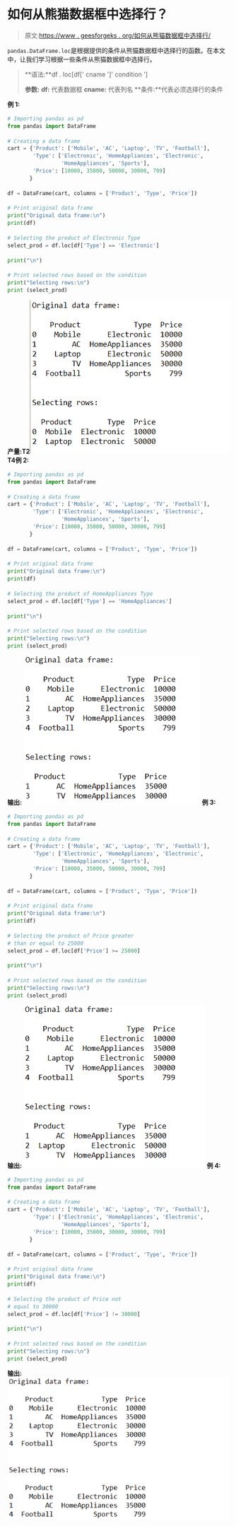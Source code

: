 # 如何从熊猫数据框中选择行？

> 原文:[https://www . geesforgeks . org/如何从熊猫数据框中选择行/](https://www.geeksforgeeks.org/how-to-select-rows-from-pandas-dataframe/)

`pandas.DataFrame.loc`是根据提供的条件从熊猫数据框中选择行的函数。在本文中，让我们学习根据一些条件从熊猫数据框中选择行。

> **语法:**df . loc[df[' cname ']' condition ']
> 
> **参数:**
> **df:** 代表数据框
> **cname:** 代表列名
> **条件:**代表必须选择行的条件

**例 1:**

```py
# Importing pandas as pd
from pandas import DataFrame

# Creating a data frame
cart = {'Product': ['Mobile', 'AC', 'Laptop', 'TV', 'Football'],
        'Type': ['Electronic', 'HomeAppliances', 'Electronic', 
                 'HomeAppliances', 'Sports'],
        'Price': [10000, 35000, 50000, 30000, 799]
       }

df = DataFrame(cart, columns = ['Product', 'Type', 'Price'])

# Print original data frame
print("Original data frame:\n")
print(df)

# Selecting the product of Electronic Type
select_prod = df.loc[df['Type'] == 'Electronic']

print("\n")

# Print selected rows based on the condition
print("Selecting rows:\n")
print (select_prod)
```

**产量:**T2![](img/4dab3dac76a8afe0f825eda9a732647f.png)T4**例 2:**

```py
# Importing pandas as pd
from pandas import DataFrame

# Creating a data frame
cart = {'Product': ['Mobile', 'AC', 'Laptop', 'TV', 'Football'],
        'Type': ['Electronic', 'HomeAppliances', 'Electronic',
                 'HomeAppliances', 'Sports'],
        'Price': [10000, 35000, 50000, 30000, 799]
       }

df = DataFrame(cart, columns = ['Product', 'Type', 'Price'])

# Print original data frame
print("Original data frame:\n")
print(df)

# Selecting the product of HomeAppliances Type
select_prod = df.loc[df['Type'] == 'HomeAppliances']

print("\n")

# Print selected rows based on the condition
print("Selecting rows:\n")
print (select_prod)
```

**输出:**
![](img/909da94a43ed2a1706612516eaab2dd1.png)
**例 3:**

```py
# Importing pandas as pd
from pandas import DataFrame

# Creating a data frame
cart = {'Product': ['Mobile', 'AC', 'Laptop', 'TV', 'Football'],
        'Type': ['Electronic', 'HomeAppliances', 'Electronic',
                 'HomeAppliances', 'Sports'],
        'Price': [10000, 35000, 50000, 30000, 799]
       }

df = DataFrame(cart, columns = ['Product', 'Type', 'Price'])

# Print original data frame
print("Original data frame:\n")
print(df)

# Selecting the product of Price greater 
# than or equal to 25000
select_prod = df.loc[df['Price'] >= 25000]

print("\n")

# Print selected rows based on the condition
print("Selecting rows:\n")
print (select_prod)
```

**输出:**
![](img/320f112c35444b1c0b65d1ebe253285f.png)
**例 4:**

```py
# Importing pandas as pd
from pandas import DataFrame

# Creating a data frame
cart = {'Product': ['Mobile', 'AC', 'Laptop', 'TV', 'Football'],
        'Type': ['Electronic', 'HomeAppliances', 'Electronic',
                 'HomeAppliances', 'Sports'],
        'Price': [10000, 35000, 30000, 30000, 799]
       }

df = DataFrame(cart, columns = ['Product', 'Type', 'Price'])

# Print original data frame
print("Original data frame:\n")
print(df)

# Selecting the product of Price not 
# equal to 30000
select_prod = df.loc[df['Price'] != 30000]

print("\n")

# Print selected rows based on the condition
print("Selecting rows:\n")
print (select_prod)
```

**输出:**
![](img/7a7d97e7c7ef1c7ff732a7d4b81bb9fa.png)